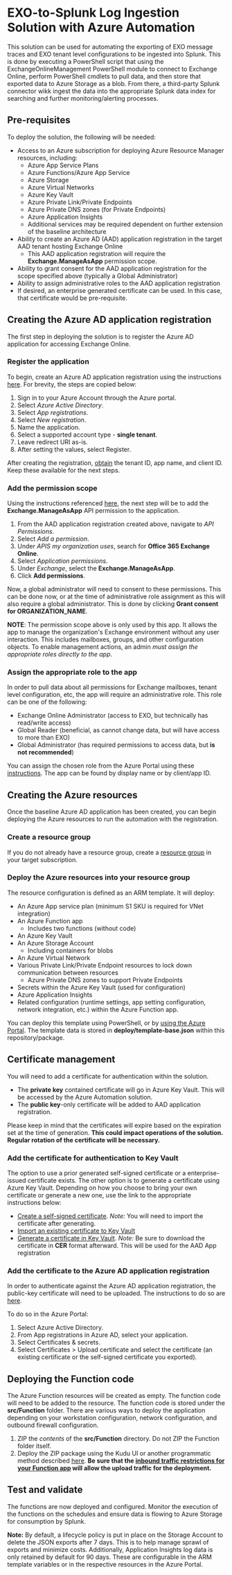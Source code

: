 # EXO-to-Splunk Log Ingestion Solution with Azure Automation

This solution can be used for automating the exporting of EXO message traces and EXO tenant level configurations to be ingested into Splunk. This is done by executing a PowerShell script that using the ExchangeOnlineManagement PowerShell module to connect to Exchange Online, perform PowerShell cmdlets to pull data, and then store that exported data to Azure Storage as a blob. From there, a third-party Splunk connector wikk ingest the data into the appropriate Splunk data index for searching and further monitoring/alerting processes.

## Pre-requisites

To deploy the solution, the following will be needed:

- Access to an Azure subscription for deploying Azure Resource Manager resources, including:
  - Azure App Service Plans
  - Azure Functions/Azure App Service
  - Azure Storage
  - Azure Virtual Networks
  - Azure Key Vault
  - Azure Private Link/Private Endpoints
  - Azure Private DNS zones (for Private Endpoints)
  - Azure Application Insights
  - Additional services may be required dependent on further extension of the baseline architecture
- Ability to create an Azure AD (AAD) application registration in the target AAD tenant hosting Exchange Online
  - This AAD application registration will require the __Exchange.ManageAsApp__  permission scope.
- Ability to grant consent for the AAD application registration for the scope specified above (typically a Global Administrator)
- Ability to assign administrative roles to the AAD application registration
- If desired, an enterprise generated certificate can be used. In this case, that certificate would be pre-requisite.

## Creating the Azure AD application registration

The first step in deploying the solution is to register the Azure AD application for accessing Exchange Online.

### Register the application

To begin, create an Azure AD application registration using the instructions [here](https://docs.microsoft.com/en-us/azure/active-directory/develop/howto-create-service-principal-portal#register-an-application-with-azure-ad-and-create-a-service-principal). For brevity, the steps are copied below:

1. Sign in to your Azure Account through the Azure portal.
2. Select _Azure Active Directory_.
3. Select _App registrations_.
4. Select _New registration_.
5. Name the application.
6. Select a supported account type - __single tenant__.
7. Leave redirect URI as-is.
8. After setting the values, select Register.

After creating the registration, [obtain](https://docs.microsoft.com/en-us/azure/active-directory/develop/howto-create-service-principal-portal#get-tenant-and-app-id-values-for-signing-in) the tenant ID, app name, and client ID. Keep these available for the next steps.

### Add the permission scope

Using the instructions referenced [here](https://docs.microsoft.com/en-us/azure/active-directory/develop/quickstart-configure-app-access-web-apis#add-permissions-to-access-your-web-api), the next step will be to add the __Exchange.ManageAsApp__ API permission to the application.

1. From the AAD application registration created above, navigate to _API Permissions_.
2. Select _Add a permission_.
3. Under _APIS my organization uses_, search for __Office 365 Exchange Online__.
4. Select _Application permissions_.
5. Under _Exchange_, select the __Exchange.ManageAsApp__.
6. Click __Add permissions__.

Now, a global administrator will need to consent to these permissions. This can be done now, or at the time of administrative role assignment as this will also require a global administrator. This is done by clicking __Grant consent for ORGANIZATION_NAME__.

__NOTE__:  The permission scope above is only used by this app. It allows the app to manage the organization's Exchange environment without any user interaction. This includes mailboxes, groups, and other configuration objects. To enable management actions, an admin _must assign the appropriate roles directly to the app_.

### Assign the appropriate role to the app

In order to pull data about all permissions for Exchange mailboxes, tenant level configuration, etc, the app will require an administrative role. This role can be one of the following:

- Exchange Online Administrator (access to EXO, but technically has read/write access)
- Global Reader (beneficial, as cannot change data, but will have access to more than EXO)
- Global Administrator (has required permissions to access data, but __is not recommended__)

You can assign the chosen role from the Azure Portal using these [instructions](https://docs.microsoft.com/en-us/azure/active-directory/fundamentals/active-directory-users-assign-role-azure-portal). The app can be found by display name or by client/app ID.

## Creating the Azure resources

Once the baseline Azure AD application has been created, you can begin deploying the Azure resources to run the automation with the registration.

### Create a resource group

If you do not already have a resource group, create a [resource group](https://docs.microsoft.com/en-us/azure/azure-resource-manager/management/manage-resource-groups-portal#create-resource-groups) in your target subscription.

### Deploy the Azure resources into your resource group

The resource configuration is defined as an ARM template. It will deploy:

- An Azure App service plan (minimum S1 SKU is required for VNet integration)
- An Azure Function app
  - Includes two functions (without code)
- An Azure Key Vault
- An Azure Storage Account
  - Including containers for blobs
- An Azure Virtual Network
- Various Private Link/Private Endpoint resources to lock down communication between resources
  - Azure Private DNS zones to support Private Endpoints
- Secrets within the Azure Key Vault (used for configuration)
- Azure Application Insights
- Related configuration (runtime settings, app setting configuration, network integration, etc.) within the Azure Function app.

You can deploy this template using PowerShell, or by [using the Azure Portal](https://docs.microsoft.com/en-us/azure/azure-resource-manager/templates/quickstart-create-templates-use-the-portal). The template data is stored in __deploy/template-base.json__ within this repository/package.

## Certificate management

You will need to add a certificate for authentication within the solution.

- The __private key__ contained certificate will go in Azure Key Vault. This will be accessed by the Azure Automation solution.
- The __public key__-only certificate will be added to AAD application registration.

Please keep in mind that the certificates will expire based on the expiration set at the time of generation. __This could impact operations of the solution. Regular rotation of the certificate will be necessary.__

### Add the certificate for authentication to Key Vault

The option to use a prior generated self-signed certificate or a enterprise-issued certificate exists. The other option is to generate a certificate using Azure Key Vault. Depending on how you choose to bring your own certificate or generate a new one, use the link to the appropriate instructions below:

- [Create a self-signed certificate](https://docs.microsoft.com/en-us/azure/active-directory/develop/howto-create-self-signed-certificate). _Note:_ You will need to import the certificate after generating.
- [Import an existing certificate to Key Vault](https://docs.microsoft.com/en-us/azure/key-vault/certificates/tutorial-import-certificate?tabs=azure-portal)
- [Generate a certificate in Key Vault](https://docs.microsoft.com/en-us/azure/key-vault/certificates/quick-create-portal#add-a-certificate-to-key-vault). _Note:_ Be sure to download the certificate in __CER__ format afterward. This will be used for the AAD App registration

### Add the certificate to the Azure AD application registration

In order to authenticate against the Azure AD application registration, the public-key certificate will need to be uploaded. The instructions to do so are [here](https://docs.microsoft.com/en-us/azure/active-directory/develop/howto-create-service-principal-portal#option-1-upload-a-certificate).

To do so in the Azure Portal:

1. Select Azure Active Directory.
2. From App registrations in Azure AD, select your application.
3. Select Certificates & secrets.
4. Select Certificates > Upload certificate and select the certificate (an existing certificate or the self-signed certificate you exported).

## Deploying the Function code

The Azure Function resources will be created as empty. The function code will need to be added to the resource. The function code is stored under the __src/Function__ folder. There are various ways to deploy the application depending on your workstation configuration, network configuration, and outbound firewall configuration.

1. ZIP the _contents_ of the __src/Function__ directory. Do not ZIP the Function folder itself.
2. Deploy the ZIP package using the Kudu UI or another programmatic method described [here](https://docs.microsoft.com/en-us/azure/app-service/deploy-zip?tabs=kudu-ui#deploy-a-zip-package). __Be sure that the [inbound traffic restrictions for your Function app](https://docs.microsoft.com/en-us/azure/azure-functions/functions-networking-options?tabs=azure-cli#inbound-access-restrictions) will allow the upload traffic for the deployment.__

## Test and validate

The functions are now deployed and configured. Monitor the execution of the functions on the schedules and ensure data is flowing to Azure Storage for consumption by Splunk. 

__Note:__ By default, a lifecycle policy is put in place on the Storage Account to delete the JSON exports after 7 days. This is to help manage sprawl of exports and minimize costs. Additionally, Application Insights log data is only retained by default for 90 days. These are configurable in the ARM template variables or in the respective resources in the Azure Portal.
